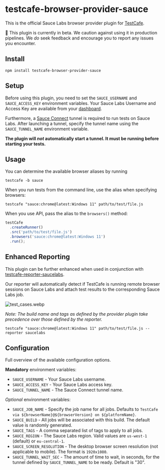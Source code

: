 # testcafe-browser-provider-sauce

This is the official Sauce Labs browser provider plugin for [TestCafe](http://devexpress.github.io/testcafe).

:construction: This plugin is currently in beta. We caution against using it in
production pipelines. We _do_ seek feedback and encourage you to report any
issues you encounter.

## Install

```shell
npm install testcafe-browser-provider-sauce
```

## Setup

Before using this plugin, you need to set the `SAUCE_USERNAME` and
`SAUCE_ACCESS_KEY` environment variables. Your Sauce Labs Username and Access
Key are available from your [dashboard](https://app.saucelabs.com/user-settings).

Furthermore, a [Sauce Connect](https://docs.saucelabs.com/secure-connections/sauce-connect-5/)
tunnel is required to run tests on Sauce Labs. After launching a tunnel, specify
the tunnel name using the `SAUCE_TUNNEL_NAME` environment variable.

**The plugin will _not_ automatically start a tunnel. It must be running before
starting your tests.**

## Usage

You can determine the available browser aliases by running

```shell
testcafe -b sauce
```

When you run tests from the command line, use the alias when specifying browsers:

```shell
testcafe "sauce:chrome@latest:Windows 11" path/to/test/file.js
```

When you use API, pass the alias to the `browsers()` method:

```js
testCafe
  .createRunner()
  .src('path/to/test/file.js')
  .browsers('sauce:chrome@latest:Windows 11')
  .run();
```

## Enhanced Reporting

This plugin can be further enhanced when used in conjunction with
[testcafe-reporter-saucelabs](https://github.com/saucelabs/testcafe-reporter).

Our reporter will automatically detect if TestCafe is running remote browser
sessions on Sauce Labs and attach test results to the corresponding Sauce Labs
job.

![test_cases.webp](assets/test_cases.avif)

_Note: The build name and tags as defined by the provider plugin take precedence
over those defined by the reporter._

```shell
testcafe "sauce:chrome@latest:Windows 11" path/to/test/file.js --reporter saucelabs
```

## Configuration

Full overview of the available configuration options.

**Mandatory** environment variables:

- `SAUCE_USERNAME` - Your Sauce Labs username.
- `SAUCE_ACCESS_KEY` - Your Sauce Labs access key.
- `SAUCE_TUNNEL_NAME` - The Sauce Connect tunnel name.

_Optional_ environment variables:

- `SAUCE_JOB_NAME` - Specify the job name for all jobs. Defaults to `TestCafe via ${browserName}@${browserVersion} on ${platformName}`.
- `SAUCE_BUILD` - All jobs will be associated with this build. The default value is randomly generated.
- `SAUCE_TAGS` - A comma separated list of tags to apply to all jobs.
- `SAUCE_REGION` - The Sauce Labs region. Valid values are `us-west-1` (default) or `eu-central-1`.
- `SAUCE_SCREEN_RESOLUTION` - The desktop browser screen resolution (not applicable to mobile). The format is `1920x1080`.
- `SAUCE_TUNNEL_WAIT_SEC` - The amount of time to wait, in seconds, for
  the tunnel defined by `SAUCE_TUNNEL_NAME` to be ready. Default is "30".
